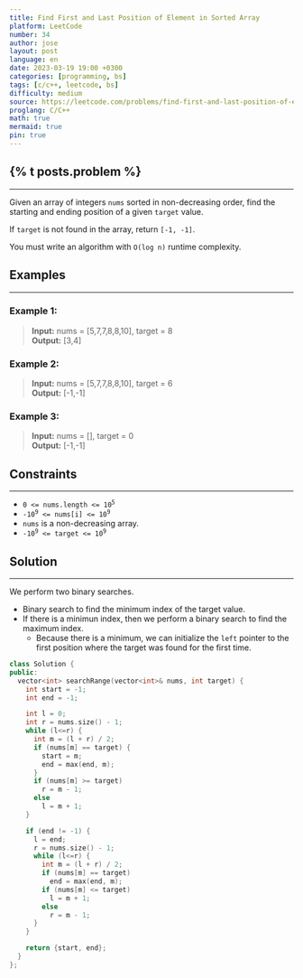 ```yaml
---
title: Find First and Last Position of Element in Sorted Array
platform: LeetCode
number: 34
author: jose
layout: post
language: en
date: 2023-03-19 19:00 +0300
categories: [programming, bs]
tags: [c/c++, leetcode, bs]
difficulty: medium
source: https://leetcode.com/problems/find-first-and-last-position-of-element-in-sorted-array/
proglang: C/C++
math: true
mermaid: true
pin: true
---
```

## {% t posts.problem %}
---
Given an array of integers `nums` sorted in non-decreasing order, find the starting and ending position of a given `target` value.  

If `target` is not found in the array, return `[-1, -1]`.  

You must write an algorithm with `O(log n)` runtime complexity.  

## Examples
---
### **Example 1:**
>**Input:** nums = [5,7,7,8,8,10], target = 8  
>**Output:** [3,4]  

### **Example 2:**
>**Input:** nums = [5,7,7,8,8,10], target = 6  
>**Output:** [-1,-1]  

### **Example 3:**
>**Input:** nums = [], target = 0  
>**Output:** [-1,-1]  

## Constraints
---
- <code>0 <= nums.length <= 10<sup>5</sup></code>  
- <code>-10<sup>9</sup> <= nums[i] <= 10<sup>9</sup></code>  
- `nums` is a non-decreasing array.  
- <code>-10<sup>9</sup> <= target <= 10<sup>9</sup></code>  

## Solution
---
We perform two binary searches.
  - Binary search to find the minimum index of the target value.
  - If there is a minimun index, then we perform a binary search to find the maximum index.
    - Because there is a minimum, we can initialize the `left` pointer to the first position where the target was found for the first time.

```c++
class Solution {
public:
  vector<int> searchRange(vector<int>& nums, int target) {
    int start = -1;
    int end = -1;

    int l = 0;
    int r = nums.size() - 1;
    while (l<=r) {
      int m = (l + r) / 2;
      if (nums[m] == target) {
        start = m;
        end = max(end, m);
      }
      if (nums[m] >= target)
        r = m - 1;
      else
        l = m + 1;
    }

    if (end != -1) {
      l = end;
      r = nums.size() - 1;
      while (l<=r) {
        int m = (l + r) / 2;
        if (nums[m] == target)
          end = max(end, m);
        if (nums[m] <= target)
          l = m + 1;
        else
          r = m - 1;
      }
    }

    return {start, end};
  }
};
```
